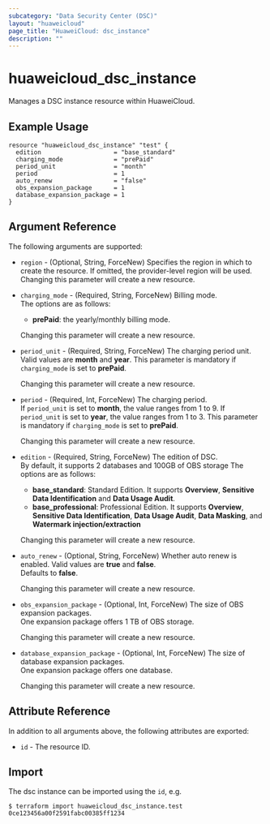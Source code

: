 ```yaml
---
subcategory: "Data Security Center (DSC)"
layout: "huaweicloud"
page_title: "HuaweiCloud: dsc_instance"
description: ""
---
```


# huaweicloud_dsc_instance

Manages a DSC instance resource within HuaweiCloud.  

## Example Usage

```hcl
resource "huaweicloud_dsc_instance" "test" {
  edition                    = "base_standard"
  charging_mode              = "prePaid"
  period_unit                = "month"
  period                     = 1
  auto_renew                 = "false"
  obs_expansion_package      = 1
  database_expansion_package = 1
}
```

## Argument Reference

The following arguments are supported:

* `region` - (Optional, String, ForceNew) Specifies the region in which to create the resource.
  If omitted, the provider-level region will be used. Changing this parameter will create a new resource.

* `charging_mode` - (Required, String, ForceNew) Billing mode.  
  The options are as follows:
    + **prePaid**: the yearly/monthly billing mode.

  Changing this parameter will create a new resource.

* `period_unit` - (Required, String, ForceNew) The charging period unit.  
  Valid values are **month** and **year**. This parameter is mandatory if `charging_mode` is set to **prePaid**.

  Changing this parameter will create a new resource.

* `period` - (Required, Int, ForceNew) The charging period.  
  If `period_unit` is set to **month**, the value ranges from 1 to 9.
  If `period_unit` is set to **year**, the value ranges from 1 to 3.
  This parameter is mandatory if `charging_mode` is set to **prePaid**.

  Changing this parameter will create a new resource.

* `edition` - (Required, String, ForceNew) The edition of DSC.  
  By default, it supports 2 databases and 100GB of OBS storage
  The options are as follows:
    + **base_standard**: Standard Edition.
      It supports **Overview**, **Sensitive Data Identification** and **Data Usage Audit**.
    + **base_professional**: Professional Edition.
      It supports **Overview**, **Sensitive Data Identification**, **Data Usage Audit**, **Data Masking**,
      and **Watermark injection/extraction**

  Changing this parameter will create a new resource.

* `auto_renew` - (Optional, String, ForceNew) Whether auto renew is enabled. Valid values are **true** and **false**.  
  Defaults to **false**.  

  Changing this parameter will create a new resource.

* `obs_expansion_package` - (Optional, Int, ForceNew) The size of OBS expansion packages.  
  One expansion package offers 1 TB of OBS storage.

  Changing this parameter will create a new resource.

* `database_expansion_package` - (Optional, Int, ForceNew) The size of database expansion packages.  
  One expansion package offers one database.

  Changing this parameter will create a new resource.

## Attribute Reference

In addition to all arguments above, the following attributes are exported:

* `id` - The resource ID.

## Import

The dsc instance can be imported using the `id`, e.g.

```
$ terraform import huaweicloud_dsc_instance.test 0ce123456a00f2591fabc00385ff1234
```
